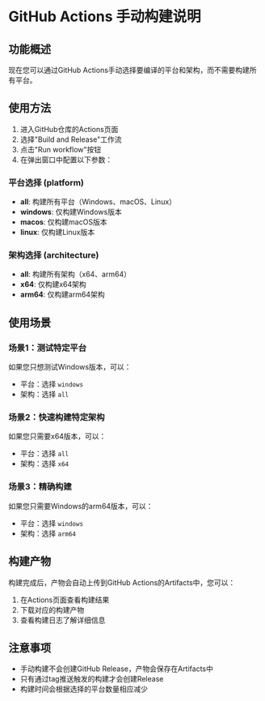 # GitHub Actions 手动构建说明

## 功能概述

现在您可以通过GitHub Actions手动选择要编译的平台和架构，而不需要构建所有平台。

## 使用方法

1. 进入GitHub仓库的Actions页面
2. 选择"Build and Release"工作流
3. 点击"Run workflow"按钮
4. 在弹出窗口中配置以下参数：

### 平台选择 (platform)
- **all**: 构建所有平台（Windows、macOS、Linux）
- **windows**: 仅构建Windows版本
- **macos**: 仅构建macOS版本  
- **linux**: 仅构建Linux版本

### 架构选择 (architecture)
- **all**: 构建所有架构（x64、arm64）
- **x64**: 仅构建x64架构
- **arm64**: 仅构建arm64架构

## 使用场景

### 场景1：测试特定平台
如果您只想测试Windows版本，可以：
- 平台：选择 `windows`
- 架构：选择 `all`

### 场景2：快速构建特定架构
如果您只需要x64版本，可以：
- 平台：选择 `all`
- 架构：选择 `x64`

### 场景3：精确构建
如果您只需要Windows的arm64版本，可以：
- 平台：选择 `windows`
- 架构：选择 `arm64`

## 构建产物

构建完成后，产物会自动上传到GitHub Actions的Artifacts中，您可以：
1. 在Actions页面查看构建结果
2. 下载对应的构建产物
3. 查看构建日志了解详细信息

## 注意事项

- 手动构建不会创建GitHub Release，产物会保存在Artifacts中
- 只有通过tag推送触发的构建才会创建Release
- 构建时间会根据选择的平台数量相应减少
